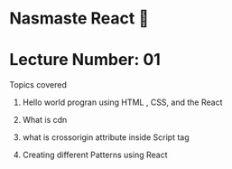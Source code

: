 # Nasmaste React 🚀
# Lecture Number: 01

Topics covered

1) Hello world progran using HTML , CSS, and the React

2) What is cdn 

3) what is crossorigin attribute inside Script tag

4) Creating different Patterns using React